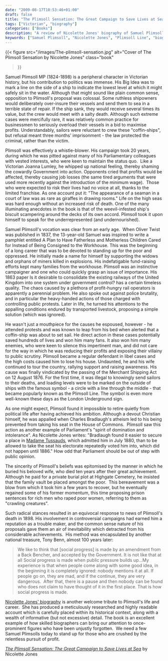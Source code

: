 ```yaml
---
date: "2009-08-17T10:53:46+01:00"
draft: false
title: "The Plimsoll Sensation: The Great Campaign to Save Lives at Sea by Nicolette Jones"
tags: ["Victorian", "biography"]
categories: ["Books"]
description: "A review of Nicolette Jones' biography of Samuel Plimsoll MP (1824-1898), the Victorian campaigner who created the Plimsoll Line to prevent 'coffin-ships.' Discover how this whistle-blower spent 20 years fighting ruthless shipowners to save sailors' lives."
keywords: ["Samuel Plimsoll", "Nicolette Jones", "Plimsoll Line", "biography review", "Victorian politics", "maritime safety", "coffin ships", "social reform", "Victorian campaigner"]
---
```


{{< figure
  src="/images/The-plimsoll-sensation.jpg"
  alt="Cover of The Plimsoll Sensation by Nicolette Jones"
  class="book"
>}}

Samuel Plimsoll MP (1824-1898) is a peripheral character in Victorian history, but his contribution to politics was immense. His Big Idea was to mark a line on the side of a ship to indicate the lowest level at which it might safely sit in the water. Although that might sound like plain common sense, opposition to Plimsoll's proposal was colossal. Some ruthless shipowners would deliberately over-insure their vessels and send them to sea in a terrible state of repair. If the ship sank, they would receive several times its value, but the crew would meet with a salty death. Although such extreme cases were mercifully rare, it was relatively common practice for businessmen to seriously overload their vessels in a bid to maximise profits. Understandably, sailors were reluctant to crew these "coffin-ships", but refusal meant three months' imprisonment - the law protected the criminal, rather than the victim.

Plimsoll was effectively a whistle-blower. His campaign took 20 years, during which he was pitted against many of his Parliamentary colleagues with vested interests, who were keen to maintain the status quo.  Like a Victorian Joanna Lumley, he whipped up national feeling, thereby shaming the cowardly Government into action. Opponents cried that profits would be affected, thereby causing job losses (the same tired arguments that were used more recently against the introduction of the minimum wage).  Those who were expected to risk their lives had no voice at all, thanks to the limited franchise. As one account put it: "The appearance of a seaman in a court of law was as rare as giraffes in drawing rooms." Life on the high seas was hard enough without an increased risk of death. One of the many illuminating anecdotes in the book is that of the weevil-infested ship's biscuit scampering around the decks of its own accord. Plimsoll took it upon himself to speak for the underrepresented (and undernourished).

Samuel Plimsoll's vocation was clear from an early age.  When Oliver Twist was published in 1837, the 13-year-old Samuel was inspired to write a pamphlet entitled A Plan to Have Fatherless and Motherless Children Cared for Instead of Being Consigned to the Workhouse. This was the beginning of a long career that was to be devoted to standing up for the poor and oppressed. He initially made a name for himself by supporting the widows and orphans of miners killed in explosions. His indefatigable fund-raising efforts kept many families from the workhouse. Plimsoll was an instinctive campaigner and one who could quickly grasp an issue of importance. His 1863 paper Is it desirable to consolidate the existing railways of the United Kingdom into one system under government control? has a certain timeless quality. The chaos caused by a plethora of profit-hungry rail operators is apparently a perennial problem. He also spoke out against police brutality, and in particular the heavy-handed actions of those charged with controlling public protests. Later in life, he turned his attentions to the appalling conditions endured by transported livestock, proposing a simple solution (which was ignored).

He wasn't just a mouthpiece for the causes he espoused, however - he attended protests and was known to leap from his bed when alerted that a coffin-ship was about to set sail. He direct action in these cases potentially saved hundreds of lives and won him many fans. It also won him many enemies, who were keen to silence this impertinent man, and did not care for the way in which he was reducing their profits and exposing their villainy to public scrutiny. Plimsoll became a regular defendant in libel cases and the high costs caused him to lose his house. Undaunted, he and his wife continued to tour the country, rallying support and raising awareness. His cause was finally vindicated by the passing of the Merchant Shipping Act on 12 August 1876. For the first time, it was illegal to knowingly send sailors to their deaths, and loading levels were to be marked on the outside of ships with the famous symbol - a circle with a line through the middle - that became popularly known as the Plimsoll Line. The symbol is even more well-known these days as the London Underground sign.

As one might expect, Plimsoll found it impossible to retire quietly from political life after having achieved his ambition. Although a devout Christian himself, he was appalled when Charles Bradlaugh's atheism led to his being prevented from taking his seat in the House of Commons.  Plimsoll saw this action as another example of Parliament's "spirit of domination and intolerance". As Nicolette Jones writes: "Bradlaugh found it easier to secure a place in [Madame Tussauds](/posts/madame-tussaud-and-the-history-of-waxworks/), which admitted him in July 1880, than to be allowed to take the seat his electorate repeatedly voted him into, which did not happen until 1886." How odd that Parliament should be out of step with public opinion.

The sincerity of Plimsoll's beliefs was epitomised by the manner in which he buried his beloved wife, who died ten years after their great achievement. Although he paid for a private burial plot at Highgate Cemetery, he insisted that the family vault be placed amongst the poor.  This bereavement was a blow from which it took him a few years to recover, but he eventually regained some of his former momentum, this time proposing prison sentences for rich men who raped poor women, referring to them as "crawling creatures".

Such radical stances resulted in an equivocal response to news of Plimsoll's death in 1898. His involvement in controversial campaigns had earned him a reputation as a trouble maker, and the common sense nature of his proposals gave them an air of inevitability which detracted from his considerable achievements.  His method was encapsulated by another national treasure, Tony Benn, almost 100 years later:

>We like to think that [social progress] is made by an amendment from a Back Bencher, and accepted by the Government. It is not like that at all Social progress is made when public pressure builds up...My experience is that when people come along with some good idea, in the beginning it is completely ignored: nobody mentions it at all. If people go on, they are mad, and if the continue, they are very dangerous.  After that, there is a pause and then nobody can be found who does not claim to have thought of it in the first place. That is how social progress is made.

[Nicolette Jones' biography](https://uk.bookshop.org/a/2760/9780349117201) is another welcome tribute to Plimsoll's life and career.  She has produced a meticulously researched and highly readable account which is carefully placed within its historical context, along with a wealth of informative (but not excessive) detail. The book is an excellent example of how skilled biographers can bring our attention to once-prominent figures who have been unjustly forgotten.  We need a few Samuel Plimsolls today to stand up for those who are crushed by the relentless pursuit of profit.

[_The Plimsoll Sensation: The Great Campaign to Save Lives at Sea_](https://uk.bookshop.org/a/2760/9780349117201) by Nicolette Jones